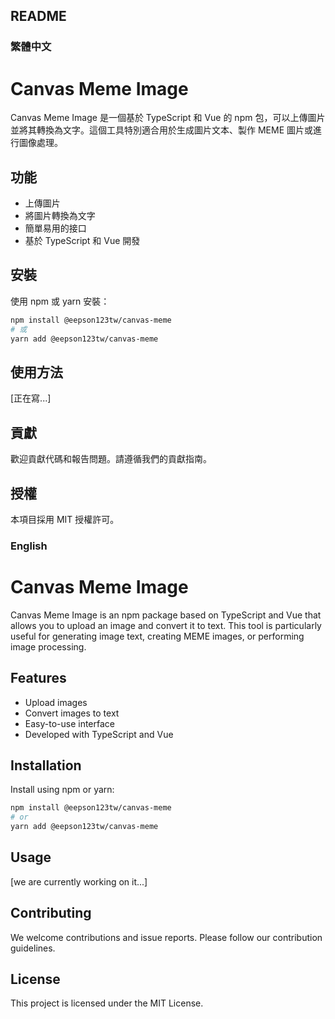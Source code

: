 ## README

### 繁體中文

# Canvas Meme Image

Canvas Meme Image 是一個基於 TypeScript 和 Vue 的 npm 包，可以上傳圖片並將其轉換為文字。這個工具特別適合用於生成圖片文本、製作 MEME 圖片或進行圖像處理。

## 功能

- 上傳圖片
- 將圖片轉換為文字
- 簡單易用的接口
- 基於 TypeScript 和 Vue 開發

## 安裝

使用 npm 或 yarn 安裝：

```bash
npm install @eepson123tw/canvas-meme
# 或
yarn add @eepson123tw/canvas-meme
```

## 使用方法

[正在寫...]

## 貢獻

歡迎貢獻代碼和報告問題。請遵循我們的貢獻指南。

## 授權

本項目採用 MIT 授權許可。

### English

# Canvas Meme Image

Canvas Meme Image is an npm package based on TypeScript and Vue that allows you to upload an image and convert it to text. This tool is particularly useful for generating image text, creating MEME images, or performing image processing.

## Features

- Upload images
- Convert images to text
- Easy-to-use interface
- Developed with TypeScript and Vue

## Installation

Install using npm or yarn:

```bash
npm install @eepson123tw/canvas-meme
# or
yarn add @eepson123tw/canvas-meme
```

## Usage

[we are currently working on it...]

## Contributing

We welcome contributions and issue reports. Please follow our contribution guidelines.

## License

This project is licensed under the MIT License.
